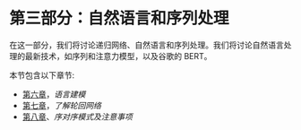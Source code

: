 

# 第三部分：自然语言和序列处理

在这一部分，我们将讨论递归网络、自然语言和序列处理。我们将讨论自然语言处理的最新技术，如序列和注意力模型，以及谷歌的 BERT。

本节包含以下章节:

*   [第六章](fe6a42c9-f18e-4c2b-9a82-99ec53e727ca.xhtml)，*语言建模*
*   [第七章](379a4f7b-48da-40f2-99d6-ee57a7a5dcca.xhtml)，*了解轮回网络*
*   [第八章](0a021de6-b007-49bf-80e9-b7f6a72cbba7.xhtml)、*序对序模式及注意事项*
